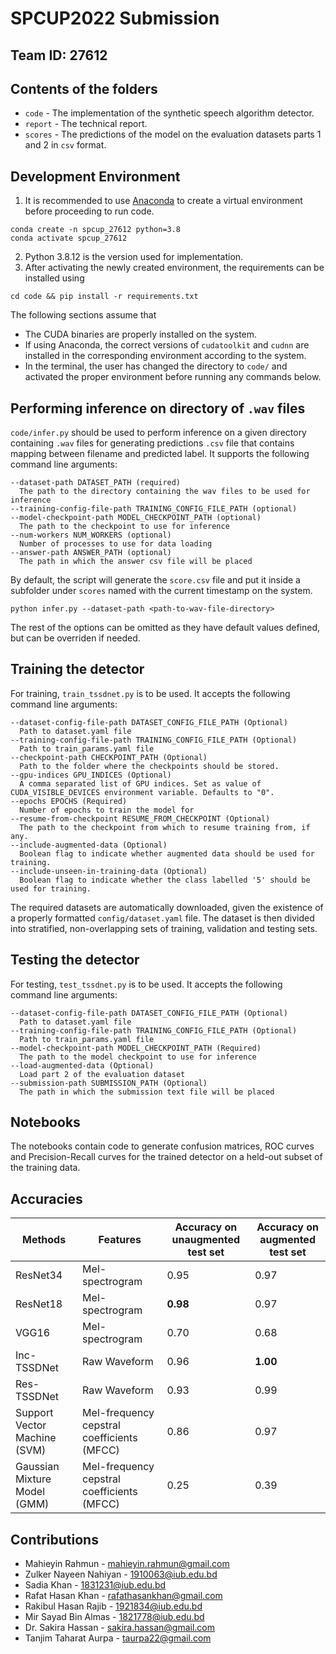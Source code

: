 # **SPCUP2022 Submission**

## **Team ID: 27612**

## Contents of the folders
- `code` - The implementation of the synthetic speech algorithm detector. 
- `report` - The technical report.
- `scores` - The predictions of the model on the evaluation datasets parts 1 and 2 in `csv` format.

## Development Environment
1. It is recommended to use [Anaconda](https://www.anaconda.com/) to create a virtual environment before proceeding to run code.

```
conda create -n spcup_27612 python=3.8
conda activate spcup_27612
```

2. Python 3.8.12 is the version used for implementation.
3. After activating the newly created environment, the requirements can be installed using

```
cd code && pip install -r requirements.txt
```

The following sections assume that 
- The CUDA binaries are properly installed on the system.
- If using Anaconda, the correct versions of `cudatoolkit` and `cudnn` are installed in the corresponding environment according to the system.
- In the terminal, the user has changed the directory to `code/` and activated the proper environment before running any commands below.

## Performing inference on directory of `.wav` files

`code/infer.py` should be used to perform inference on a given directory containing `.wav` files for generating predictions `.csv` file that contains mapping between filename and predicted label. It supports the following command line arguments:

```
--dataset-path DATASET_PATH (required)
  The path to the directory containing the wav files to be used for inference
--training-config-file-path TRAINING_CONFIG_FILE_PATH (optional)
--model-checkpoint-path MODEL_CHECKPOINT_PATH (optional)
  The path to the checkpoint to use for inference
--num-workers NUM_WORKERS (optional)
  Number of processes to use for data loading
--answer-path ANSWER_PATH (optional)
  The path in which the answer csv file will be placed
```

By default, the script will generate the `score.csv` file and put it inside a subfolder under `scores` named with the current timestamp on the system.

```
python infer.py --dataset-path <path-to-wav-file-directory>
```

The rest of the options can be omitted as they have default values defined, but can be overriden if needed.

## Training the detector

For training, `train_tssdnet.py` is to be used. It accepts the following command line arguments:

```
--dataset-config-file-path DATASET_CONFIG_FILE_PATH (Optional)
  Path to dataset.yaml file
--training-config-file-path TRAINING_CONFIG_FILE_PATH (Optional)
  Path to train_params.yaml file
--checkpoint-path CHECKPOINT_PATH (Optional)
  Path to the folder where the checkpoints should be stored.
--gpu-indices GPU_INDICES (Optional)
  A comma separated list of GPU indices. Set as value of CUDA_VISIBLE_DEVICES environment variable. Defaults to "0".
--epochs EPOCHS (Required)
  Number of epochs to train the model for
--resume-from-checkpoint RESUME_FROM_CHECKPOINT (Optional)
  The path to the checkpoint from which to resume training from, if any.
--include-augmented-data (Optional)
  Boolean flag to indicate whether augmented data should be used for training.
--include-unseen-in-training-data (Optional)
  Boolean flag to indicate whether the class labelled '5' should be used for training.
```

The required datasets are automatically downloaded, given the existence of a properly formatted `config/dataset.yaml` file. The dataset is then divided into stratified, non-overlapping sets of training, validation and testing sets.

## Testing the detector
For testing, `test_tssdnet.py` is to be used. It accepts the following command line arguments:

```
--dataset-config-file-path DATASET_CONFIG_FILE_PATH (Optional)
  Path to dataset.yaml file
--training-config-file-path TRAINING_CONFIG_FILE_PATH (Optional)
  Path to train_params.yaml file
--model-checkpoint-path MODEL_CHECKPOINT_PATH (Required)
  The path to the model checkpoint to use for inference
--load-augmented-data (Optional)
  Load part 2 of the evaluation dataset
--submission-path SUBMISSION_PATH (Optional)
  The path in which the submission text file will be placed
```

## Notebooks
The notebooks contain code to generate confusion matrices, ROC curves and Precision-Recall curves for the trained detector on a held-out subset of the training data.


## Accuracies

| Methods                       | Features                                    | Accuracy on  unaugmented  test set | Accuracy on  augmented  test set |
|-------------------------------|---------------------------------------------|------------------------------------|----------------------------------|
| ResNet34                      | Mel-spectrogram                             |                0.95                |               0.97               |
| ResNet18                      | Mel-spectrogram                             |              **0.98**              |               0.97               |
| VGG16                         | Mel-spectrogram                             |                0.70                |               0.68               |
| Inc-TSSDNet                   | Raw Waveform                                |                0.96                |             **1.00**             |
| Res-TSSDNet                   | Raw Waveform                                |                0.93                |               0.99               |
| Support Vector  Machine (SVM) | Mel-frequency  cepstral coefficients (MFCC) |                0.86                |               0.97               |
| Gaussian Mixture Model (GMM)  | Mel-frequency  cepstral coefficients (MFCC) |                0.25                |               0.39               |

## Contributions
 - Mahieyin Rahmun - mahieyin.rahmun@gmail.com
 - Zulker Nayeen Nahiyan - 1910063@iub.edu.bd
 - Sadia Khan - 1831231@iub.edu.bd
 - Rafat Hasan Khan - rafathasankhan@gmail.com
 - Rakibul Hasan Rajib - 1921834@iub.edu.bd
 - Mir Sayad Bin Almas - 1821778@iub.edu.bd
 - Dr. Sakira Hassan - sakira.hassan@gmail.com
 - Tanjim Taharat Aurpa - taurpa22@gmail.com
